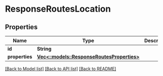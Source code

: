 # ResponseRoutesLocation

## Properties
Name | Type | Description | Notes
------------ | ------------- | ------------- | -------------
**id** | **String** |  | 
**properties** | [**Vec<::models::ResponseRoutesProperties>**](ResponseRoutesProperties.md) |  | 

[[Back to Model list]](../README.md#documentation-for-models) [[Back to API list]](../README.md#documentation-for-api-endpoints) [[Back to README]](../README.md)


